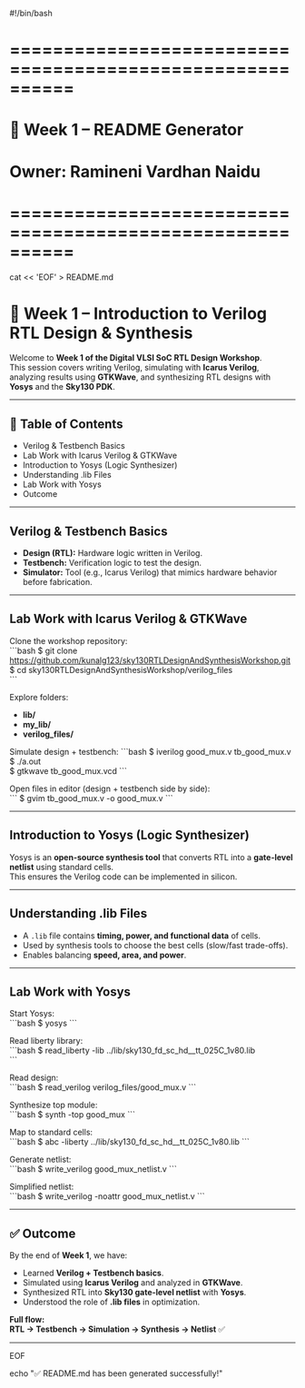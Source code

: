 #!/bin/bash
# ==========================================================
# 📘 Week 1 – README Generator
# Owner: Ramineni Vardhan Naidu
# ==========================================================

cat << 'EOF' > README.md
# 📘 Week 1 – Introduction to Verilog RTL Design & Synthesis  

Welcome to **Week 1 of the Digital VLSI SoC RTL Design Workshop**.  
This session covers writing Verilog, simulating with **Icarus Verilog**, analyzing results using **GTKWave**, and synthesizing RTL designs with **Yosys** and the **Sky130 PDK**.  

---

## 📑 Table of Contents
- Verilog & Testbench Basics  
- Lab Work with Icarus Verilog & GTKWave  
- Introduction to Yosys (Logic Synthesizer)  
- Understanding .lib Files  
- Lab Work with Yosys  
- Outcome  

---

## Verilog & Testbench Basics  

- **Design (RTL):** Hardware logic written in Verilog.  
- **Testbench:** Verification logic to test the design.  
- **Simulator:** Tool (e.g., Icarus Verilog) that mimics hardware behavior before fabrication.  

---

## Lab Work with Icarus Verilog & GTKWave  

Clone the workshop repository:  
\`\`\`bash
$ git clone https://github.com/kunalg123/sky130RTLDesignAndSynthesisWorkshop.git  
$ cd sky130RTLDesignAndSynthesisWorkshop/verilog_files  
\`\`\`

Explore folders:
- **lib/**
- **my_lib/**
- **verilog_files/**

Simulate design + testbench:
\`\`\`bash
$ iverilog good_mux.v tb_good_mux.v  
$ ./a.out  
$ gtkwave tb_good_mux.vcd
\`\`\`

Open files in editor (design + testbench side by side):  
\`\`\`
$ gvim tb_good_mux.v -o good_mux.v
\`\`\`

---

## Introduction to Yosys (Logic Synthesizer)  

Yosys is an **open-source synthesis tool** that converts RTL into a **gate-level netlist** using standard cells.  
This ensures the Verilog code can be implemented in silicon.  

---

## Understanding .lib Files  

- A `.lib` file contains **timing, power, and functional data** of cells.  
- Used by synthesis tools to choose the best cells (slow/fast trade-offs).  
- Enables balancing **speed, area, and power**.  

---

## Lab Work with Yosys  

Start Yosys:  
\`\`\`bash
$ yosys
\`\`\`

Read liberty library:  
\`\`\`bash
$ read_liberty -lib ../lib/sky130_fd_sc_hd__tt_025C_1v80.lib  
\`\`\`

Read design:  
\`\`\`bash
$ read_verilog verilog_files/good_mux.v
\`\`\`

Synthesize top module:  
\`\`\`bash
$ synth -top good_mux
\`\`\`

Map to standard cells:  
\`\`\`bash
$ abc -liberty ../lib/sky130_fd_sc_hd__tt_025C_1v80.lib
\`\`\`

Generate netlist:  
\`\`\`bash
$ write_verilog good_mux_netlist.v
\`\`\`

Simplified netlist:  
\`\`\`bash
$ write_verilog -noattr good_mux_netlist.v
\`\`\`

---

## ✅ Outcome  

By the end of **Week 1**, we have:  
- Learned **Verilog + Testbench basics**.  
- Simulated using **Icarus Verilog** and analyzed in **GTKWave**.  
- Synthesized RTL into **Sky130 gate-level netlist** with **Yosys**.  
- Understood the role of **.lib files** in optimization.  

**Full flow:**  
**RTL → Testbench → Simulation → Synthesis → Netlist** ✅  

---
EOF

echo "✅ README.md has been generated successfully!"
